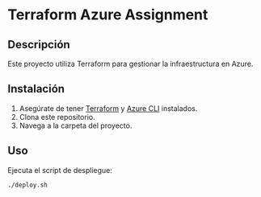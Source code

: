 # Terraform Azure Assignment

## Descripción
Este proyecto utiliza Terraform para gestionar la infraestructura en Azure.

## Instalación
1. Asegúrate de tener [Terraform](https://www.terraform.io/) y [Azure CLI](https://docs.microsoft.com/en-us/cli/azure/install-azure-cli) instalados.
2. Clona este repositorio.
3. Navega a la carpeta del proyecto.

## Uso
Ejecuta el script de despliegue:
```bash
./deploy.sh

